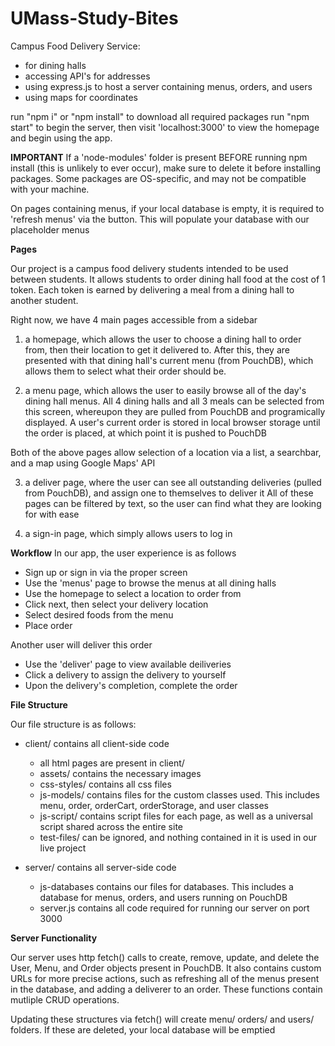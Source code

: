# UMass-Study-Bites
Campus Food Delivery Service:
- for dining halls
- accessing API's for addresses
- using express.js to host a server containing menus, orders, and users
- using maps for coordinates

run "npm i" or "npm install" to download all required packages
run "npm start" to begin the server, then visit 'localhost:3000' to view the homepage and begin using the app.

**IMPORTANT**
If a 'node-modules' folder is present BEFORE running npm install (this is unlikely to ever occur), make sure to delete it before installing packages.
Some packages are OS-specific, and may not be compatible with your machine.

On pages containing menus, if your local database is empty, it is required to 'refresh menus' via the button.
This will populate your database with our placeholder menus


**Pages**

Our project is a campus food delivery students intended to be used between students. It allows students to order dining hall food at the cost of 1 token. Each token is earned by delivering a meal from a dining hall to another student.

Right now, we have 4 main pages accessible from a sidebar
1) a homepage, which allows the user to choose a dining hall to order from, then their location to get it delivered to.
After this, they are presented with that dining hall's current menu (from PouchDB), which allows them to select what their order should be.

2) a menu page, which allows the user to easily browse all of the day's dining hall menus. All 4 dining halls and all 3 meals can be selected from this screen, whereupon they are pulled from PouchDB and programically displayed.
A user's current order is stored in local browser storage until the order is placed, at which point it is pushed to PouchDB

Both of the above pages allow selection of a location via a list, a searchbar, and a map using Google Maps' API

3) a deliver page, where the user can see all outstanding deliveries (pulled from PouchDB), and assign one to themselves to deliver it
All of these pages can be filtered by text, so the user can find what they are looking for with ease

4) a sign-in page, which simply allows users to log in

**Workflow**
In our app, the user experience is as follows
- Sign up or sign in via the proper screen
- Use the 'menus' page to browse the menus at all dining halls
- Use the homepage to select a location to order from
- Click next, then select your delivery location
- Select desired foods from the menu
- Place order

Another user will deliver this order
- Use the 'deliver' page to view available deiliveries
- Click a delivery to assign the delivery to yourself
- Upon the delivery's completion, complete the order 


**File Structure**

Our file structure is as follows:

- client/ contains all client-side code
  - all html pages are present in client/
  - assets/ contains the necessary images
  - css-styles/ contains all css files
  - js-models/ contains files for the custom classes used. This includes menu, order, orderCart, orderStorage, and user classes
  - js-script/ contains script files for each page, as well as a universal script shared across the entire site
  - test-files/ can be ignored, and nothing contained in it is used in our live project


- server/ contains all server-side code
  - js-databases contains our files for databases. This includes a database for menus, orders, and users running on PouchDB
  - server.js contains all code required for running our server on port 3000


**Server Functionality**

Our server uses http fetch() calls to create, remove, update, and delete the User, Menu, and Order objects present in PouchDB.
It also contains custom URLs for more precise actions, such as refreshing all of the menus present in the database, and adding a deliverer to an order.
These functions contain mutliple CRUD operations.

Updating these structures via fetch() will create menu/ orders/ and users/ folders. If these are deleted, your local database will be emptied